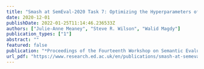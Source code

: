 ```yaml
---
title: "Smash at SemEval-2020 Task 7: Optimizing the Hyperparameters of ERNIE 2.0 for Humor Ranking and Rating"
date: 2020-12-01
publishDate: 2022-01-25T11:14:46.236533Z
authors: ["Julie-Anne Meaney", "Steve R. Wilson", "Walid Magdy"]
publication_types: ["1"]
abstract: ""
featured: false
publication: "*Proceedings of the Fourteenth Workshop on Semantic Evaluation*"
url_pdf: "https://www.research.ed.ac.uk/en/publications/smash-at-semeval-2020-task-7-optimizing-the-hyperparameters-of-er"
---
```


